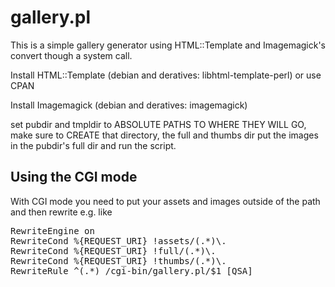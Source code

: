 gallery.pl
==========

This is a simple gallery generator using HTML::Template and Imagemagick's convert
though a system call. 

Install HTML::Template (debian and deratives: libhtml-template-perl) or use CPAN

Install Imagemagick (debian and deratives: imagemagick)

set pubdir and tmpldir to ABSOLUTE PATHS TO WHERE THEY WILL GO, make sure to CREATE that directory, the full and thumbs dir
put the images in the pubdir's full dir and run the script.

Using the CGI mode
------------------

With CGI mode you need to put your assets and images outside of the path and then rewrite e.g. like
<pre>
RewriteEngine on
RewriteCond %{REQUEST_URI} !assets/(.*)\.
RewriteCond %{REQUEST_URI} !full/(.*)\.
RewriteCond %{REQUEST_URI} !thumbs/(.*)\.
RewriteRule ^(.*) /cgi-bin/gallery.pl/$1 [QSA]
</pre>
